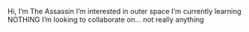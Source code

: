 Hi, I’m The Assassin 
I’m interested in outer space 
I’m currently learning NOTHING
 I’m looking to collaborate on... not really anything 

